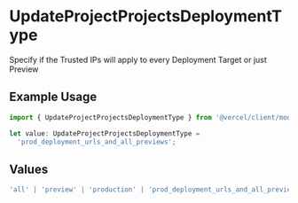 # UpdateProjectProjectsDeploymentType

Specify if the Trusted IPs will apply to every Deployment Target or just Preview

## Example Usage

```typescript
import { UpdateProjectProjectsDeploymentType } from '@vercel/client/models/operations';

let value: UpdateProjectProjectsDeploymentType =
  'prod_deployment_urls_and_all_previews';
```

## Values

```typescript
'all' | 'preview' | 'production' | 'prod_deployment_urls_and_all_previews';
```
